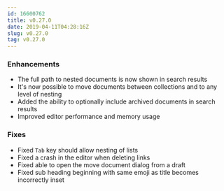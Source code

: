 ```yaml
---
id: 16600762
title: v0.27.0
date: 2019-04-11T04:28:16Z
slug: v0.27.0
tag: v0.27.0
---
```

    
### Enhancements

- The full path to nested documents is now shown in search results
- It's now possible to move documents between collections and to any level of nesting
- Added the ability to optionally include archived documents in search results
- Improved editor performance and memory usage

### Fixes

- Fixed `Tab` key should allow nesting of lists
- Fixed a crash in the editor when deleting links
- Fixed able to open the move document dialog from a draft
- Fixed sub heading beginning with same emoji as title becomes incorrectly inset 
      